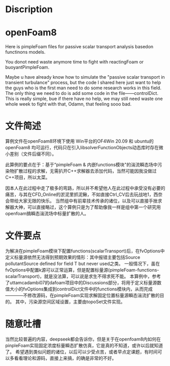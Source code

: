# Discription
# openFoam8
Here is pimpleFoam files for passive scalar transport analysis basedon functinons models.

You donot need waste anymore time to fight with reactingFoam or buoyantPimpleFoam.

Maybe u have already know how to simulate the "passive scalar transport in transient turbulance" process, but the code I shared here just want to help the guys who is the first man need to do some research works in this field.
The only thing we need to do is add some code in the file——controlDict. This is really simple, bue if there have no help, we may still need waste one whole week to fight with that, Odamn, that feeling sooo bad.

# 文件简述
算例文件在openFoam8环境下使用
Win平台的OF4Win 20.09 和 ubuntu的openFoam8 均可运行，代码只在引入libsolverFunctionObjects动态库时存在微小差别（文件后缀不同）。

此算例的要点在于：基于“pimpleFoam & 内嵌functions模块"的湍流瞬态场中污染物扩散过程的求解，无需扒开C++求解器去添加代码，当然可能因我没做过C++项目，所以太菜。

因本人在此过程中走了极多的弯路，所以并不希望他人在此过程中承受没有必要的痛苦，与其在CFD_Online的淤泥里抓泥鳅，不如直接Ctrl_CV后去玩战地1，西奈会带给大家无限的快乐。
当然组中有前辈技术传承的诸位，以及可以直接手挫求解器大神，可以直接略过，这个算例只是为了帮助像我一样是组中第一个研究用openfoam搞瞬态湍流场中标量扩散的人。

# 文件要点
为解决在pimpleFoam模块下配置functions(scalarTransport)后，在fvOptions中定义标量源依然无法得到预期效果的情形：其中报错主要包括Source pollutantSource defined for field T but never used之类。
一般情况下，虽在fvOptions中配置k源可以正常运算，但是配置标量源(pimpleFoam-functions-scalarTransport)，就是没法算，可以说是求生不得求死不能。
本算例中，参考了uttamcadambi07的dafoam项目中的Discussions部分，将用于定义标量源数值大小的fvOptions集成到controlDict文件中的functions模块内，从而完成————不修改源码，在pimpleFoam实现求解固定位置标量源瞬态湍流扩散的目的。
其中，污染源空间区域设置，主要由topoSet文件实现。

# 随意吐槽
当然比较普遍的内容，deepseek都会告诉你，但是关于在openfoam8内如何在pinpleFoam实现固定浓度标量瞬态扩散仿真，它是真的不知道，或许以后就知道了。
希望遇到类似问题的诸位，以后可以少受点苦，或者早点定课题，有时间可以多看看理论和源码，直接上来搞，的确是非常的不好。
